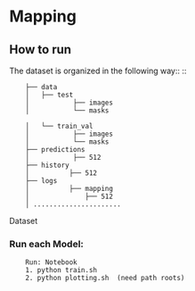 # Mapping



How to run
----------
The dataset is organized in the following way::
::

        ├── data
        │   ├── test
        │           ├── images
        │           └── masks

        │   └── train_val
        │           ├── images
        │           └── masks
        ├── predictions
        │           ├── 512
        ├── history
        │          ├── 512
        ├── logs
        │          ├── mapping
        │              ├── 512
        │ ......................

Dataset 

### Run each Model:
        Run: Notebook 
        1. python train.sh
        2. python plotting.sh  (need path roots)

